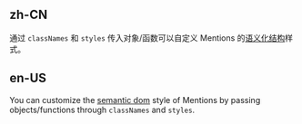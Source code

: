 ## zh-CN

通过 `classNames` 和 `styles` 传入对象/函数可以自定义 Mentions 的[语义化结构](#semantic-dom)样式。

## en-US

You can customize the [semantic dom](#semantic-dom) style of Mentions by passing objects/functions through `classNames` and `styles`.
